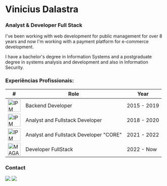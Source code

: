 # Vinicius Dalastra

### Analyst & Developer Full Stack

I've been working with web development for public management for over 8 years and now I'm working with a payment platform for e-commerce development.

I have a bachelor's degree in Information Systems and a postgraduate degree in systems analysis and development and also in Information Security.

### Experiências Profissionais:

| #                                                                                        | Role                                   | Year          |
| ---------------------------------------------------------------------------------------- | -------------------------------------- | ------------- |
| <img width="40" src="https://i.postimg.cc/TYb6VrSp/logo-ipm.jpg" title="IPM Sistemas" /> | Backend Developer                      | 2015 - 2019   |
| <img width="40" src="https://i.postimg.cc/TYb6VrSp/logo-ipm.jpg" title="IPM Sistemas" /> | Analyst and Fullstack Developer        | 2018 - 2020   |
| <img width="40" src="https://i.postimg.cc/TYb6VrSp/logo-ipm.jpg" title="IPM Sistemas" /> | Analyst and Fullstack Developer "CORE" | 2021 - 2022   |
| <img width="40" src="https://i.postimg.cc/c4408xFS/logo-magazord.png" title="MAGAZORD" />| Developer FullStack                    | 2022 - Now    |

### Contact
<div>
  <a href="https://www.linkedin.com/in/dalastraa/" target="_blank"><img src="https://img.shields.io/badge/LinkedIn-0077B5?style=for-the-badge&logo=linkedin&logoColor=white"></a>
  <a href="https://www.instagram.com/dalastraa/" target="_blank"><img src="https://img.shields.io/badge/Instagram-E4405F?style=for-the-badge&logo=instagram&logoColor=white"></a>
</div>

